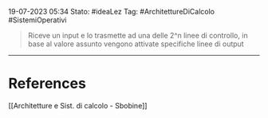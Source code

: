 19-07-2023 05:34
Stato: #ideaLez 
Tag: #ArchitettureDiCalcolo #SistemiOperativi

> Riceve un input e lo trasmette ad una delle 2^n linee di controllo, in base al valore assunto vengono attivate specifiche linee di output



---
# References 
[[Architetture e Sist. di calcolo - Sbobine]]
